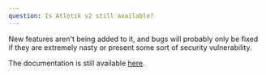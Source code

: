```yaml
---
question: Is Atletik v2 still available?
---
```


New features aren't being added to it, and bugs will probably only be fixed if they are extremely nasty or present some sort of security vulnerability.

The documentation is still available [here](https://v2.Atletik.dev/guide).
